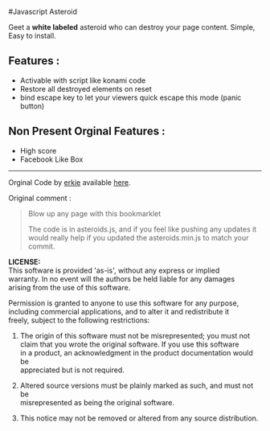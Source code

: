 #Javascript Asteroid

Geet a **white labeled** asteroid who can destroy your page content. Simple, Easy to install.

## Features : 

- Activable with script like konami code
- Restore all destroyed elements on reset
- bind escape key to let your viewers quick escape this mode (panic button)

## Non Present Orginal Features : 

- High score
- Facebook Like Box

---

Orginal Code by [erkie](https://github.com/erkie/) available [here](https://github.com/erkie/erkie.github.com).

Original comment :  
  
> Blow up any page with this bookmarklet
>  
> The code is in asteroids.js, and if you feel like pushing any updates it would really help if you updated the asteroids.min.js to match your commit.

**LICENSE:**  
This software is provided 'as-is', without any express or implied  
warranty. In no event will the authors be held liable for any damages  
arising from the use of this software.  
  
Permission is granted to anyone to use this software for any purpose,  
including commercial applications, and to alter it and redistribute it  
freely, subject to the following restrictions:  
  
1. The origin of this software must not be misrepresented; you must not  
claim that you wrote the original software. If you use this software  
in a product, an acknowledgment in the product documentation would be  
appreciated but is not required.

2. Altered source versions must be plainly marked as such, and must not be  
misrepresented as being the original software.

3. This notice may not be removed or altered from any source
distribution.
